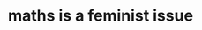 ---
categories: all_articles articles
provider_display: "www.goodhousekeeping.co.uk"
provider_name: "www.goodhousekeeping.co.uk"
favicon_url: http://www.goodhousekeeping.co.uk/assets/css/img/ghuk-64x64.ico
title: "maths is a feminist issue"
published: 2014-10-03
source: http://www.goodhousekeeping.co.uk/lifestyle/gh-women-celebrity-interviews/the-good-housekeeping-campaign-maths-is-a-feminist-issue
thumbnail: http://s3-eu-west-1.amazonaws.com/ee-goodhousekeeping/maths-poster-good-house-17092014.jpg
---